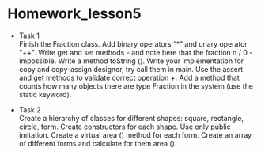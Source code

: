 # Homework_lesson5

* Task 1 <br>
Finish the Fraction class. Add binary operators “*” and unary operator
"++". Write get and set methods - and note here that the fraction n / 0 -
impossible. Write a method toString (). Write your implementation for
copy and copy-assign designer, try
call them in main. Use the assert and get methods to validate
correct operation +. Add a method that counts how many objects there are
type Fraction in the system (use the static keyword).

* Task 2 <br>
Create a hierarchy of classes for different shapes: square, rectangle, circle,
form. Create constructors for each shape. Use only
public imitation. Create a virtual area () method for each form. Create an array of
different forms and calculate for them area (). 
